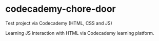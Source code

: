 # codecademy-chore-door
Test project via Codecademy (HTML, CSS and JS)

Learning JS interaction with HTML via Codecademy learning platform.
